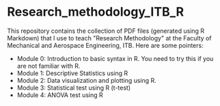 # Research_methodology_ITB_R
This repository contains the collection of PDF files (generated using R Markdown) that I use to teach "Research Methodology" at the Faculty of Mechanical and Aerospace Engineering, ITB. Here are some pointers:
- Module 0: Introduction to basic syntax in R. You need to try this if you are not familiar with R.
- Module 1: Descriptive Statistics using R
- Module 2: Data visualization and plotting using R.
- Module 3: Statistical test using R (t-test)
- Module 4: ANOVA test using R
